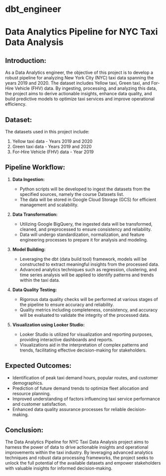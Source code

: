 # dbt_engineer

# Data Analytics Pipeline for NYC Taxi Data Analysis

## Introduction:
As a Data Analytics engineer, the objective of this project is to develop a robust pipeline for analyzing New York City (NYC) taxi data spanning the years 2019 and 2020. The dataset includes Yellow taxi, Green taxi, and For-Hire Vehicle (FHV) data. By ingesting, processing, and analyzing this data, the project aims to derive actionable insights, enhance data quality, and build predictive models to optimize taxi services and improve operational efficiency.

## Dataset:
The datasets used in this project include:
1. Yellow taxi data - Years 2019 and 2020
2. Green taxi data - Years 2019 and 2020
3. For-Hire Vehicle (FHV) data - Year 2019

## Pipeline Workflow:
1. **Data Ingestion:**
   - Python scripts will be developed to ingest the datasets from the specified sources, namely the course Datasets list.
   - The data will be stored in Google Cloud Storage (GCS) for efficient management and scalability.

2. **Data Transformation:**
   - Utilizing Google BigQuery, the ingested data will be transformed, cleaned, and preprocessed to ensure consistency and reliability.
   - Data will undergo standardization, normalization, and feature engineering processes to prepare it for analysis and modeling.

3. **Model Building:**
   - Leveraging the dbt (data build tool) framework, models will be constructed to extract meaningful insights from the processed data.
   - Advanced analytics techniques such as regression, clustering, and time series analysis will be applied to identify patterns and trends within the taxi data.

4. **Data Quality Testing:**
   - Rigorous data quality checks will be performed at various stages of the pipeline to ensure accuracy and reliability.
   - Quality metrics including completeness, consistency, and accuracy will be evaluated to validate the integrity of the processed data.

5. **Visualization using Looker Studio:**
    -  Looker Studio is utilized for visualization and reporting purposes, providing interactive dashboards and reports.
    -  Visualizations aid in the interpretation of complex patterns and trends, facilitating effective decision-making for stakeholders.

## Expected Outcomes:
- Identification of peak taxi demand hours, popular routes, and customer demographics.
- Prediction of future demand trends to optimize fleet allocation and resource planning.
- Improved understanding of factors influencing taxi service performance and customer satisfaction.
- Enhanced data quality assurance processes for reliable decision-making.

## Conclusion:
The Data Analytics Pipeline for NYC Taxi Data Analysis project aims to harness the power of data to drive actionable insights and operational improvements within the taxi industry. By leveraging advanced analytics techniques and robust data processing frameworks, the project seeks to unlock the full potential of the available datasets and empower stakeholders with valuable insights for informed decision-making.
